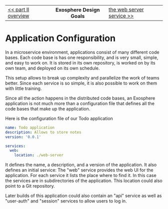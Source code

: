 <table>
  <tr>
    <td><a href="readme.md">&lt;&lt; part II overview</a></td>
    <th>Exosphere Design Goals</th>
    <td><a href="02_web_server.md">the web server service &gt;&gt;</a></td>
  </tr>
</table>


# Application Configuration

In a microservice environment,
applications consist of many different code bases.
Each code base is has one responsibility,
and is very small, simple, and easy to work on.
It is stored in its own repository,
is worked on by its own team,
and deployed on its own schedule.

This setup allows to break up complexity and parallelize the work of teams better.
Since each service is so simple, it is also possible to work on them with
little training.

Since all the action happens in the distributed code bases,
an Exosphere application is not much more than
a configuration file that defines all the
code bases that make up the application.

Here is the configuration file of our Todo application

```yml
name: Todo application
description: Allows to store notes
version: '0.0.1'

services:
  web:
    location: ./web-server
```

It defines the name, a description, and a version of the application.
It also defines an initial service:
The "web" service provides the web UI for the application.
For each service it lists the place where to find it.
In this case the services are in subdirectories of the application.
This location could also point to a Git repository.

Later builds of this application could also contain an "api" service
as well as "user-auth" and "session" services to allow users to log in.
